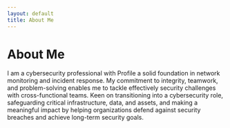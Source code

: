 ```yaml
---
layout: default
title: About Me
---
```


# About Me

I am a cybersecurity professional with Profile a solid foundation in network monitoring and incident response. 
My commitment to integrity, teamwork, and problem-solving enables me to tackle effectively security challenges with cross-functional teams. 
Keen on transitioning into a cybersecurity role, safeguarding critical infrastructure, data, and assets, and making a meaningful impact by helping organizations defend against security breaches and achieve long-term security goals.
